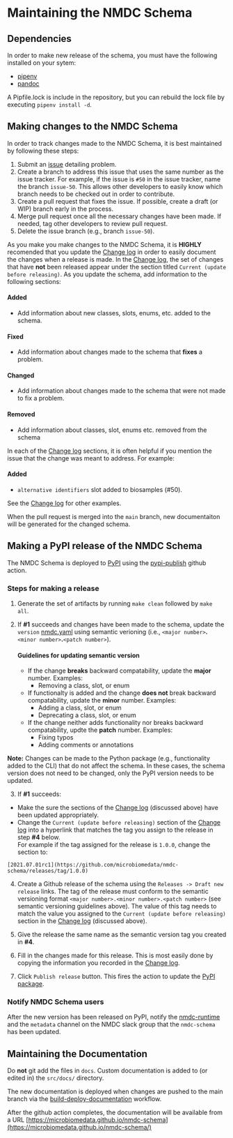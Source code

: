 # Maintaining the NMDC Schema
## Dependencies
In order to make new release of the schema, you must have the following installed on your sytem:
- [pipenv](https://pypi.org/project/pipenv/)
- [pandoc](https://pandoc.org/installing.html)

A Pipfile.lock is include in the repository, but you can rebuild the lock file by executing `pipenv install -d`.

## Making changes to the NMDC Schema
In order to track changes made to the NMDC Schema, it is best maintained by following these steps:
1. Submit an [issue](https://github.com/microbiomedata/nmdc-schema/issues) detailing problem.
2. Create a branch to address this issue that uses the same number as the issue tracker. For example, if the issue is `#50` in the issue tracker, name the branch `issue-50`. This allows other developers to easily know which branch needs to be checked out in order to contribute.
3. Create a pull request that fixes the issue. If possible, create a draft (or WIP) branch early in the process.
4. Merge pull request once all the necessary changes have been made. If needed, tag other developers to review pull request. 
5. Delete the issue branch (e.g., branch `issue-50`).

As you make you make changes to the NMDC Schema, it is **HIGHLY** recomended that you update the [Change log](https://github.com/microbiomedata/nmdc-schema/blob/main/CHANGELOG.md) in order to easily document the changes when a release is made. In the [Change log](https://github.com/microbiomedata/nmdc-schema/blob/main/CHANGELOG.md), the set of changes that have **not** been released appear under the section titled `Current (update before releasing)`. As you update the schema, add information to the following sections:
#### Added
  - Add information about new classes, slots, enums, etc. added to the schema.
#### Fixed
  - Add information about changes made to the schema that **fixes** a problem.
#### Changed 
  - Add information about changes made to the schema that were not made to fix a problem.
#### Removed
  - Add information about classes, slot, enums etc. removed from the schema

In each of the [Change log](https://github.com/microbiomedata/nmdc-schema/blob/main/CHANGELOG.md) sections, it is often helpful if you mention the issue that the change was meant to address. For example:  
#### Added
  - `alternative identifiers` slot added to biosamples (#50).

See the [Change log](https://github.com/microbiomedata/nmdc-schema/blob/main/CHANGELOG.md) for other examples.

When the pull request is merged into the `main` branch, new documentaiton will be generated for the changed schema.

## Making a PyPI release of the NMDC Schema

The NMDC Schema is deployed to [PyPI](https://pypi.org/project/nmdc-schema/) using the [pypi-publish](https://github.com/microbiomedata/nmdc-schema/blob/main/.github/workflows/pypi-publish.yml) github action.

### Steps for making a release
1. Generate the set of artifacts by running `make clean` followed by `make all`.

2. If **#1** succeeds and changes have been made to the schema, update the `version` [nmdc.yaml](https://github.com/microbiomedata/nmdc-schema/blob/main/src/schema/nmdc.yaml) using semantic verioning (i.e., `<major number>`**.** `<minor number>`**.**`<patch number>`). 
  
    #### Guidelines for updating semantic version
    * If the change **breaks** backward compatability, update the **major** number.
      Examples:
      - Removing a class, slot, or enum
    * If functionalty is added and the change **does not** break backward compatability, update the **minor** number.
      Examples:
      - Adding a class, slot, or enum
      - Deprecating a class, slot, or enum
    * If the change neither adds functionality nor breaks backward compatability, updte the **patch** number.
      Examples:
      - Fixing typos
      - Adding comments or annotations
      
**Note:** Changes can be made to the Python package (e.g., functionality added to the CLI) that do not affect the schema. In these cases, the schema version does not need to be changed, only the PyPI version needs to be updated.

3. If **#1** succeeds:
  * Make the sure the sections of the [Change log](https://github.com/microbiomedata/nmdc-schema/blob/main/CHANGELOG.md) (discussed above) have been updated appropriately.
  * Change the `Current (update before releasing)` section of the [Change log](https://github.com/microbiomedata/nmdc-schema/blob/main/CHANGELOG.md) into a hyperlink that matches the tag you assign to the release in step **#4** below.  
  For example if the tag assigned for the release is `1.0.0`, change the section to:  
  ```
  [2021.07.01rc1](https://github.com/microbiomedata/nmdc-schema/releases/tag/1.0.0)
  ```
4. Create a Github release of the schema using the `Releases -> Draft new release` links. The tag of the release must conform to the semantic versioning format `<major number>.<minor number>.<patch number>` (see semantic versioning guidelines above). The value of this tag needs to match the value you assigned to the `Current (update before releasing)` section in the [Change log](https://github.com/microbiomedata/nmdc-schema/blob/main/CHANGELOG.md) (discussed above).

5. Give the release the same name as the semantic version tag you created in **#4**.

6. Fill in the changes made for this release. This is most easily done by copying the information you recorded in the [Change log](https://github.com/microbiomedata/nmdc-schema/blob/main/CHANGELOG.md).

7. Click `Publish release` button. This fires the action to update the [PyPI package](https://pypi.org/project/nmdc-schema/).

### Notify NMDC Schema users
After the new version has been released on PyPI, notify the [nmdc-runtime](https://github.com/microbiomedata/nmdc-runtime) and the `metadata` channel on the NMDC slack group that the `nmdc-schema` has been updated.

## Maintaining the Documentation
Do **not** git add the files in `docs`. Custom documentation is added to (or edited in) the `src/docs/` directory.

The new documentation is deployed when changes are pushed to the main branch via the [build-deploy-documentation](https://github.com/microbiomedata/nmdc-schema/blob/main/.github/workflows/build-deploy-documentation.yaml) workflow.


After the github action completes, the documentation will be available from a URL [https://microbiomedata.github.io/nmdc-schema](https://microbiomedata.github.io/nmdc-schema/)

